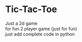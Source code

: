 # Tic-Tac-Toe
Just a 2d game
<br>
for fun 2 player game
(just for fun)
<br>
just add complete code in python

